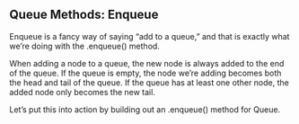 ## Queue Methods: Enqueue

Enqueue is a fancy way of saying “add to a queue,” and that is exactly what we’re doing with the .enqueue() method.

When adding a node to a queue, the new node is always added to the end of the queue. If the queue is empty, the node we’re adding becomes both the head and tail of the queue. If the queue has at least one other node, the added node only becomes the new tail.

Let’s put this into action by building out an .enqueue() method for Queue.
